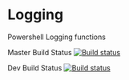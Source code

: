 # Logging
Powershell Logging functions


Master Build Status
[![Build status](https://ci.appveyor.com/api/projects/status/mrv6eqbsepx1w98y/branch/dev?svg=true)](https://ci.appveyor.com/project/jeffbuenting/logging/branch/dev)

Dev Build Status
[![Build status](https://ci.appveyor.com/api/projects/status/mrv6eqbsepx1w98y/branch/dev?svg=true)](https://ci.appveyor.com/project/jeffbuenting/logging/branch/dev)
